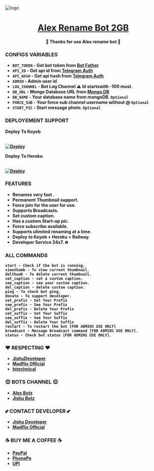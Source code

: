<img src="https://telegra.ph/file/4bc2d22b9d9a29d9edb52.jpg" alt="logo" target="/blank">

<h1 align="center">
 <b><a href="https://t.me/itachi_rename_bot" target="/blank"> Alex Rename Bot 2GB </a></>
</h1>

<p align="center">🩵 Thanks for use Alex rename bot 🩵</p>


### CONFIGS VARIABLES

* `BOT_TOKEN`  - Get bot token from <a href="https://t.me/BotFather" target="/blank">Bot Father</a>
* `API_ID` - Get api id from <a href="https://my.telegram.org" target="/blank">Telegram Auth</a>
* `API_HASH` - Get api hash from <a href="https://my.telegram.org" target="/blank">Telegram Auth</a>
* `ADMIN` - Admin user id
* `LOG_CHANNEL` - Bot Log Channel ⚠️ Id startswith -100 must.
* `DB_URL`  - Mongo Database URL from <a href="https://cloud.mongodb.com" target="/blank">Mongo DB</a>
* `DB_NAME`  - Your database name from mongoDB. `Optional`
* `FORCE_SUB` - Your force sub channel username without @ `Optional`
* `START_PIC` - Start message photo. `Optional`



### DEPLOYEMENT SUPPORT

<summary>Deploy To Koyeb</summary>
<p>
<br>                 
<a target="/blank" href="https://app.koyeb.com/deploy?type=git&repository=github.com/JishuDeveloper/Rename-Bot-2GB&branch=main&name=rename-bot-2gb" >
  <img src="https://www.koyeb.com/static/images/deploy/button.svg" alt="Deploy">
</a>
</p>


<summary>Deploy To Heroku</summary>
<p>
<br>
<a href="https://heroku.com/deploy?template=https://github.com/JishuDeveloper/Rename-Bot-2GB">
  <img src="https://www.herokucdn.com/deploy/button.svg" alt="Deploy">
</a>
</p>





### FEATURES
 - Renames very fast .
 - Permanent Thumbnail support.
 - Force join for the user for use.
 - Supports Broadcasts.
 - Set custom caption.
 - Has a custom Start-up pic.
 - Force subscribe available.
 - Supports ulimited renaming at a time.
 - Deploy to Koyeb + Heroku + Railway.
 - Developer Service 24x7. 🔥



### ALL COMMANDS

```
start - Check if the bot is running.
viewthumb - To view current thumbnail.
delthumb - To delete current thumbnail.
set_caption - set a custom caption.
see_caption - see your custom caption.
del_caption - delete custom caption.
ping - To check bot ping.
donate - To support developer.
set_prefix - Set Your Prefix
see_prefix - See Your Prefix
del_prefix - Delete Your Prefix
set_suffix - Set Your Suffix
see_suffix - See Your Suffix
del_suffix - Delete Your Suffix
restart - To restart the bot [FOR ADMINS USE ONLY]
broadcast - Message Broadcast command [FOR ADMINS USE ONLY].
status - Check bot status [FOR ADMINS USE ONLY].
```



### ❤️ RESPECTING ❤️
- [JishuDeveloper](https://github.com/JishuDeveloper)
- [Madflix Official](https://github.com/jishusinha) 
- [lntechnical](https://github.com/lntechnical2)

### 😍 BOTS CHANNEL 😍
- [Alex Botz](https://t.me/FilmZone_World)
- [Jishu Botz](https://t.me/Mr_Alex_id)

### 💕 CONTACT DEVELOPER 💕
- [Jishu Developer](https://t.me/Mr_Alex_id)
- [Madflix Official](https://t.me/FilmZone_World)

### ☕ BUY ME A COFFEE ☕
- [PayPal](https://paypal.me/jishudeveloper/2.50USD)
- [PhonePe](https://graph.org/file/6822df5af3a2e80637172.jpg)
- [UPI](https://graph.org/file/b831109be4acff5c966d2.jpg)
